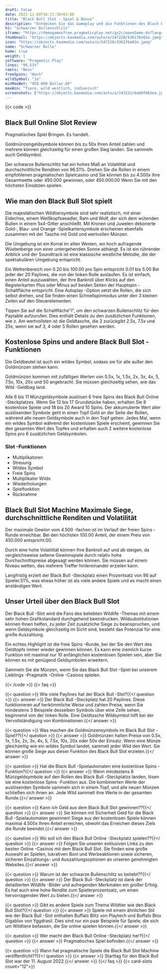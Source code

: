 ```yaml
---
draft: false
date: 2022-11-09T16:17:38+03:00
title: "Black Bull Slot - Spiel & Bonus"
description: "Entdecken Sie das Gameplay und die Funktionen des Black Bull-Online-Slot mit Wildtiermotiven in unserer vollständigen Bewertung. Wir sehen auch, wo wir es mit dem besten Casino -Bonus spielen können."
h1: "Schwarzer Bullenschlitz"
iframe: "https://demogamesfree.pragmaticplay.net/gs2c/openGame.do?lang=en&cur=USD&websiteUrl=https%3A%2F%2Fclienthub.pragmaticplay.com%2F&gcpif=2273&gameSymbol=vs20trswild2&jurisdiction=99&lobbyUrl=https://clienthub.pragmaticplay.com/slots/game-library/"
thumbnail: "https://objects.kaxmedia.com/auto/o/147228/436176e02e.jpeg"
icon: "https://objects.kaxmedia.com/auto/o/147228/436176e02e.jpeg"
name: "Schwarzer Bulle"
home: true
weight: 1
software: "Pragmatic Play"
lines: "96.51%"
reels: "Nein"
freeSpins: "Hoch"
wildSymbol: "Ja"
minMaxBet: "450.000 Dollar.00"
maxWin: "Tiere, wild westlich, indianisch"
screenshots: ["https://objects.kaxmedia.com/auto/o/147231/6e60fd65ea.jpeg"]
---
```


{{< code >}}<h2>Black Bull Online Slot Review</h2><p>Pragmatisches Spiel Bringen. Es handelt.</p><p>Goldmünzengeldsymbole können bis zu 50x Ihren Anteil zahlen und mehrere können gleichzeitig für einen großen Sieg landen. Sie sammeln auch Geldsymbol.</p><p>Der schwarze Bullenschlitz hat ein hohes Maß an Volatilität und durchschnittliche Renditen von 96.51%. Drehen Sie die Rollen in einem empfohlenen pragmatischen Spielcasino und Sie können bis zu 4.500x Ihre Gesamtwette oder 450.000 gewinnen, oder 450.000.00 Wenn Sie mit den höchsten Einsätzen spielen.</p><h2>Wie man den Black Bull Slot spielt</h2><p>Die majestätischen Wildtiersymbole sind sehr realistisch, mit einer Eidechse, einem Weißkopfseeadler, Ram und Wolf, der sich dem wütenden Bullen in einem 5x4-Gitter anschließt. Mit Kronen und Juwelen dekorierte Gold-, Blau- und Orange -Spielkartensymbole erscheinen ebenfalls zusammen mit der Tasche mit Gold und wertvollen Münzen.</p><p>Die Umgebung ist ein Korral im alten Westen, wo hoch aufragende Wüstenberge von einer untergehenden Sonne abhängt. Es ist ein rührender Anblick und der Soundtrack ist eine klassische westliche Melodie, die der spektakulären Umgebung entspricht.</p><p>Ein Wettenbereich von 0.20 bis 100.00 pro Spin entspricht 0.01 bis 5.00 Bei jeder der 20 Paylines, die von der linken Rolle auslaufen. Es ist einfach, einen Anteil auszuwählen, der Ihre Bankroll über Klicks auf den Registerkarten Plus oder Minus auf beiden Seiten der Hauptspin -Schaltfläche entspricht. Eine Autoplay -Option setzt die Rollen, die sich selbst drehen, und Sie finden einen Schnellspinmodus unter den 3 kleinen Zeilen auf den Steuerelementen.</p><p>Tippen Sie auf die Schaltfläche"I", um den schwarzen Bullenschlitz für den Paytable aufzurufen. Dies enthält Details zu den zusätzlichen Funktionen, wie z. Am wertvollsten ist die Geldtasche, die 2 zurückgibt 2.5x, 7.5x und 25x, wenn sie auf 3, 4 oder 5 Rollen gesehen werden. </p><h2>Kostenlose Spins und andere Black Bull Slot -Funktionen</h2><p>Die Geldbeutel ist auch ein wildes Symbol, sodass sie für alle außer den Goldmünzen stehen kann. </p><p>Goldmünzen kommen mit zufälligen Werten von 0.5x, 1x, 1.5x, 2x, 3x, 4x, 5, 7.5x, 10x, 20x und 50 angebracht. Sie müssen gleichzeitig sehen, wie das Wild -Geldbag land. </p><p>Alle 6 bis 11 Münzgeldsymbole auslösen 6 freie Spins des Black Bull Online -Steckplatzes. Wenn Sie 12 bis 17 Grundstücke haben, erhalten Sie 8 kostenlose Spiele und 18 bis 20 Award 10 Spins. Der akkumulierte Wert aller auslösenden Symbole geht in einen Topf Gold an der Seite der Rollen, während alle neuen Geldsymbole auch in den Topf gehen. Jedes Mal, wenn ein wildes Symbol während der kostenlosen Spiele erscheint, gewinnen Sie den gesamten Wert des Topfes und erhalten auch 2 weitere kostenlose Spins pro 6 zusätzlichen Geldsymbolen.</p><h3>
Slot -Funktionen</h3><ul>
<li></span>
Multiplikatoren</li>
<li></span>
Streuung</li>
<li></span>
Wildes Symbol</li>
<li></span>
Freie Spins</li>
<li></span>
Multiplikator Wilds</li>
<li></span>
Wiederholungen</li>
<li></span>
Spielfunktion</li>
<li></span>
Rücknahme</li></ul><h2>Black Bull Slot Machine Maximale Siege, durchschnittliche Renditen und Volatilität</h2><p>Der maximale Gewinn vom 4.500 -fachen ist im Verlauf der freien Spins -Runde erreichbar. Bei den höchsten 100.00 Anteil, der einem Preis von 450.000 entspricht.00. </p><p>Durch eine hohe Volatilität können Ihre Bankroll auf und ab steigen, da vergleichsweise seltene Gewinnspiele durch relativ hohe Durchschnittspreise abgesagt werden können. Sie müssen auf einem Niveau wetten, das mehrere Treffer hintereinander erzielen kann.</p><p>Langfristig erzielt der Black Bull -Steckplatz einen Prozentsatz von 96 auf Spieler.51%, was etwas höher ist als viele andere Spiele und es macht einen anständigen Wert.</p><h2>Unser Urteil über den Black Bull Slot</h2><p>Der Black Bull -Slot wird die Fans des beliebten Wildlife -Themas mit einem sehr hohen Grafikstandard durchgehend beeindrucken. Wildsubstitutionen können Ihnen helfen, zu jeder Zeit zusätzliche Siege zu beanspruchen, und wenn Geldsymbole gleichzeitig im Sicht sind, besteht das Potenzial für eine große Auszahlung.</p><p>Ein echtes Highlight ist die freie Spins -Runde, bei der Sie den Wert des Geldtopfs immer wieder gewinnen können. Es kann eine ziemlich kurze Funktion mit maximal nur 10 anfänglichen kostenlosen Spielen sein, aber Sie können es mit genügend Geldsymbolen erweitern.</p><p>Sammeln Sie die Münzen, wenn Sie das Black Bull Slot -Spiel bei unserem Lieblings -Pragmatik -Online -Casinos spielen.</p>
{{< /code >}}
{{< faq >}}

{{< question >}} Wie viele Paylines hat der Black Bull -Slot?{{</ question >}}
{{< answer >}} Der Black Bull -Steckplatz hat 20 Paylines. Diese funktionieren auf herkömmliche Weise und zahlen Preise, wenn Sie mindestens 3 Beispiele desselben Symbols über eine Zeile sehen, beginnend von der linken Rolle. Eine Geldtasche Wildsymbol hilft bei der Vervollständigung von Kombinationen.{{</ answer >}}

{{< question >}} Was machen die Goldmünzensymbole im Black Bull Slot -Spiel??{{</ question >}}
{{< answer >}} Goldmünzen halten Preise von 0.5x, 1x, 1.5x, 2x, 3x, 4x, 5, 7.5x, 10x, 20x oder 50x der Einsatz. Wenn eine Münze gleichzeitig wie ein wildes Symbol landet, sammelt jeder Wild den Wert. Sie können große Siege aus dieser Funktion des Black Bull Slot erzielen.{{</ answer >}}

{{< question >}} Hat die Black Bull -Spielautomaten eine kostenlose Spins -Funktion?{{</ question >}}
{{< answer >}} Wenn mindestens 6 Münzgeldsymbole auf den Rollen des Black Bull -Steckplatzs landen, lösen sie eine kostenlose Spins -Funktion aus. Die kombinierten Werte der auslösenden Symbole sammeln sich in einem Topf, und alle neuen Münzen schließen sich ihnen an. Jede Wild sammelt ihre Werte in der gesamten Runde.{{</ answer >}}

{{< question >}} Kann ich Geld aus dem Black Bull Slot gewinnen??{{</ question >}}
{{< answer >}} Sie können mit Sicherheit Geld für die Black Bull -Spielautomaten gewinnen! Siege aus der kostenlosen Spiele können maximal 4.500x Ihren Anteil erreichen, obwohl das Erreichen dieses Ziels die Runde beendet.{{</ answer >}}

{{< question >}} Wo soll ich den Black Bull Online -Steckplatz spielen??{{</ question >}}
{{< answer >}} Folgen Sie unseren exklusiven Links zu den besten Online -Casinos mit dem Black Bull Slot. Sie finden eine große Auswahl an Spielen, lukrativen Boni und Werbeaktionen sowie sicheren, sicheren Einzahlungs- und Auszahlungsoptionen an unseren genehmigten Websites.{{</ answer >}}

{{< question >}} Warum ist der schwarze Bullenschlitz so beliebt??{{</ question >}}
{{< answer >}} Der Black Bull -Steckplatz ist dank der detaillierten Wildlife -Bilder und aufregenden Merkmalen ein großer Erfolg. Es hat auch eine hohe Rendite zum Spielerprozentsatz, um einen hervorragenden Wert zu bieten.{{</ answer >}}

{{< question >}} Gibt es andere Spiele zum Thema Wildtier wie den Black Bull Slot?{{</ question >}}
{{< answer >}} Spiele mit einem ähnlichen Stil wie der Black Bull -Slot enthalten Buffalo Blitz von Playtech und Buffalo Blox Gigablox von Yggdrasil. Dies sind nur ein paar Beispiele für Spiele, die sich um Wildtiere befassen, die Sie online spielen können.{{</ answer >}}

{{< question >}} Wer macht den Black Bull Online -Steckplatz her?{{</ question >}}
{{< answer >}} Pragmatisches Spiel befinden.{{</ answer >}}

{{< question >}} Wann hat pragmatische Spiele die Black Bull Slot Machine veröffentlicht??{{</ question >}}
{{< answer >}} Starttag für den Black Bull Slot war der 11. August 2022.{{</ answer >}}
{{</ faq >}}
{{< card-slots count="12">}}